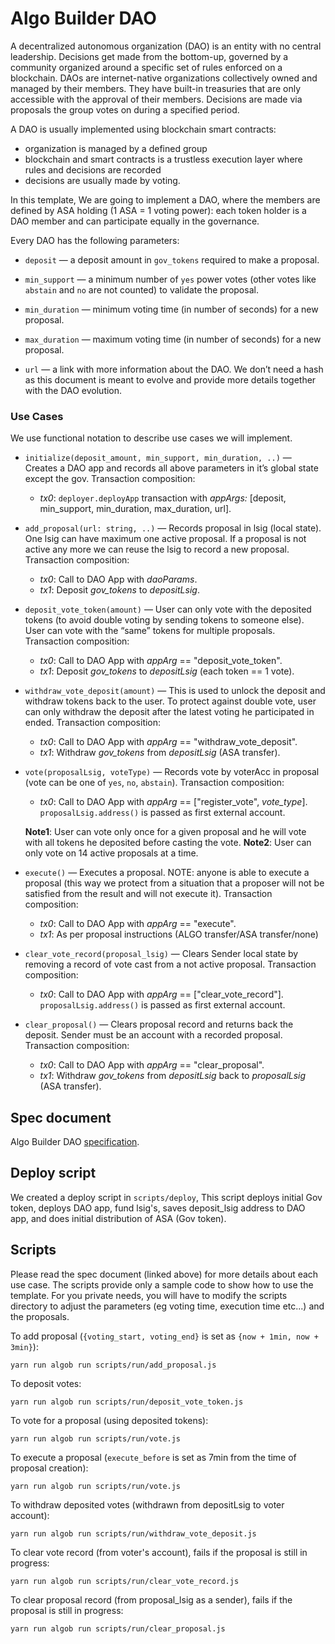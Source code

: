
# Algo Builder DAO

A decentralized autonomous organization (DAO) is an entity with no central leadership. Decisions get made from the bottom-up, governed by a community organized around a specific set of rules enforced on a blockchain. DAOs are internet-native organizations collectively owned and managed by their members. They have built-in treasuries that are only accessible with the approval of their members. Decisions are made via proposals the group votes on during a specified period.


A DAO is usually implemented using blockchain smart contracts:

- organization is managed by a defined group
- blockchain and smart contracts is a trustless execution layer where rules and decisions are recorded
- decisions are usually made by voting.

In this template, We are going to implement a DAO, where the members are defined by ASA holding (1 ASA = 1 voting power): each token holder is a DAO member and can participate equally in the governance.


Every DAO has the following parameters:

-  `deposit` — a deposit amount in `gov_tokens` required to make a proposal.

-  `min_support` — a minimum number of `yes` power votes (other votes like `abstain` and `no` are not counted) to validate the proposal.

-  `min_duration` — minimum voting time (in number of seconds) for a new proposal.

-  `max_duration` — maximum voting time (in number of seconds) for a new proposal.

-  `url` — a link with more information about the DAO. We don’t need a hash as this document is meant to evolve and provide more details together with the DAO evolution.


### Use Cases

We use functional notation to describe use cases we will implement.

-  `initialize(deposit_amount, min_support, min_duration, ..)` — Creates a DAO app and records all above parameters in it’s global state except the gov. Transaction composition:
	+ *tx0*: `deployer.deployApp` transaction with *appArgs:* [deposit, min_support, min_duration, max_duration, url].

-  `add_proposal(url: string, ..)` — Records proposal in lsig (local state). One lsig can have maximum one active proposal. If a proposal is not active any more we can reuse the lsig to record a new proposal. Transaction composition:
	+ *tx0*: Call to DAO App with *daoParams*.
	+ *tx1*: Deposit *gov_tokens* to *depositLsig*.

-  `deposit_vote_token(amount)` — User can only vote with the deposited tokens (to avoid double voting by sending tokens to someone else). User can vote with the “same” tokens for multiple proposals. Transaction composition:
	+ *tx0*: Call to DAO App with *appArg* == "deposit_vote_token".
	+ *tx1*: Deposit *gov_tokens* to *depositLsig* (each token == 1 vote).

-  `withdraw_vote_deposit(amount)` — This is used to unlock the deposit and withdraw tokens back to the user. To protect against double vote, user can only withdraw the deposit after the latest voting he participated in ended. Transaction composition:
	+ *tx0*: Call to DAO App with *appArg* == "withdraw_vote_deposit".
	+ *tx1*: Withdraw *gov_tokens* from *depositLsig* (ASA transfer).

-  `vote(proposalLsig, voteType)` — Records vote by voterAcc in proposal (vote can be one of `yes`, `no`, `abstain`).  Transaction composition:
	+ *tx0*: Call to DAO App with *appArg* == ["register_vote", *vote_type*]. `proposalLsig.address()` is passed as first external account.

	**Note1**: User can vote only once for a given proposal and he will vote with all tokens he deposited before casting the vote.
	**Note2**: User can only vote on 14 active proposals at a time.

-  `execute()` — Executes a proposal. NOTE: anyone is able to execute a proposal (this way we protect from a situation that a proposer will not be satisfied from the result and will not execute it). Transaction composition:
	+ *tx0*: Call to DAO App with *appArg* == "execute".
	+ *tx1*: As per proposal instructions (ALGO transfer/ASA transfer/none)

-  `clear_vote_record(proposal_lsig)` — Clears Sender local state by removing a record of vote cast from a not active proposal. Transaction composition:
	+ *tx0*: Call to DAO App with *appArg* == ["clear_vote_record"]. `proposalLsig.address()` is passed as first external account.

-  `clear_proposal()` — Clears proposal record and returns back the deposit. Sender must be an account with a recorded proposal. Transaction composition:
	+ *tx0*: Call to DAO App with *appArg* == "clear_proposal".
	+ *tx1*: Withdraw *gov_tokens* from *depositLsig* back to *proposalLsig* (ASA transfer).

## Spec document

Algo Builder DAO [specification](https://paper.dropbox.com/doc/Algo-Builder-DAO--BRlh~FwufNzIzk4wNUuAjLTuAg-ncLdytuFa7EJrRerIASSl).

## Deploy script

We created a deploy script in `scripts/deploy`, This script deploys initial Gov token, deploys DAO app, fund lsig's, saves deposit_lsig address to DAO app, and does initial distribution of ASA (Gov token).

## Scripts

Please read the spec document (linked above) for more details about each use case. The scripts provide only a sample code to show how to use the template. For you private needs, you will have to modify the scripts directory to adjust the parameters (eg voting time, execution time etc...) and the proposals.

To add proposal (`{voting_start, voting_end}` is set as `{now + 1min, now + 3min}`):

	yarn run algob run scripts/run/add_proposal.js

To deposit votes:

	yarn run algob run scripts/run/deposit_vote_token.js

To vote for a proposal (using deposited tokens):

	yarn run algob run scripts/run/vote.js

To execute a proposal (`execute_before` is set as 7min from the time of proposal creation):

	yarn run algob run scripts/run/vote.js

To withdraw deposited votes (withdrawn from depositLsig to voter account):

	yarn run algob run scripts/run/withdraw_vote_deposit.js

To clear vote record (from voter's account), fails if the proposal is still in progress:

	yarn run algob run scripts/run/clear_vote_record.js

To clear proposal record (from proposal_lsig as a sender), fails if the proposal is still in progress:

	yarn run algob run scripts/run/clear_proposal.js